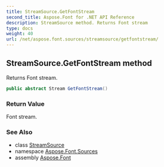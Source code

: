 ```yaml
---
title: StreamSource.GetFontStream
second_title: Aspose.Font for .NET API Reference
description: StreamSource method. Returns Font stream
type: docs
weight: 40
url: /net/aspose.font.sources/streamsource/getfontstream/
---
```

## StreamSource.GetFontStream method

Returns Font stream.

```csharp
public abstract Stream GetFontStream()
```

### Return Value

Font stream.

### See Also

* class [StreamSource](../)
* namespace [Aspose.Font.Sources](../../../aspose.font.sources/)
* assembly [Aspose.Font](../../../)


